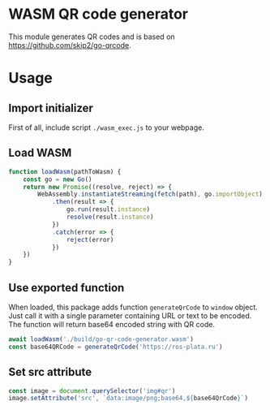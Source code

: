 # WASM QR code generator
This module generates QR codes and is based on https://github.com/skip2/go-qrcode.

# Usage
## Import initializer
First of all, include script `./wasm_exec.js` to your webpage.

## Load WASM
````js
function loadWasm(pathToWasm) {
    const go = new Go()
    return new Promise((resolve, reject) => {
        WebAssembly.instantiateStreaming(fetch(path), go.importObject)
            .then(result => {
                go.run(result.instance)
                resolve(result.instance)
            })
            .catch(error => {
                reject(error)
            })
    })
}
````

## Use exported function
When loaded, this package adds function `generateQrCode` to `window` object. Just call it with a single parameter containing URL or text to be encoded. The function will return base64 encoded string with QR code.
````js
await loadWasm('./build/go-qr-code-generator.wasm')
const base64QRCode = generateQrCode('https://ros-plata.ru')
````

## Set src attribute
````js
const image = document.querySelector('img#qr')
image.setAttribute('src', `data:image/png;base64,${base64QrCode}`)
````
